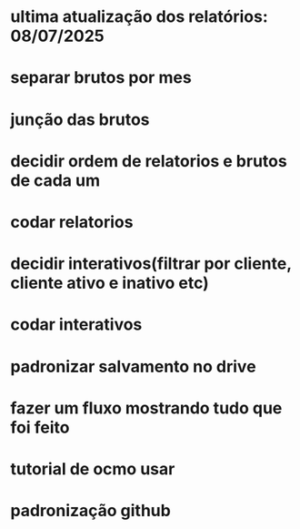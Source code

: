# ultima atualização dos relatórios: 08/07/2025

# separar brutos por mes 
# junção das brutos
# decidir ordem de relatorios e brutos de cada um 
# codar relatorios
# decidir interativos(filtrar por cliente, cliente ativo e inativo etc) 
# codar interativos
# padronizar salvamento no drive 
# fazer um fluxo mostrando tudo que foi feito
# tutorial de ocmo usar 
# padronização github

